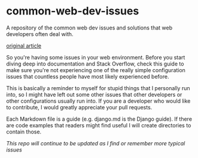 # common-web-dev-issues
A repository of the common web dev issues and solutions that web developers often deal with.
 
[original article](http://ericsu.me/tech/2016/01/25/common-web-dev-issues.html)

So you're having some issues in your web environment. Before you start diving
deep into documentation and Stack Overflow, check this guide to make sure you're not
experiencing one of the really simple configuration issues that countless people have most likely experienced
before. 

This is basically a reminder to myself for stupid things that I personally run into, so I might have left
out some other issues that other developers or other configurations usually run into. If you are a developer who would
like to contribute, I would greatly appreciate your pull requests.

Each Markdown file is a guide (e.g. django.md is the Django guide). If there are code examples that readers might find
useful I will create directories to contain those.

*This repo will continue to be updated as I find or remember more typical issues*